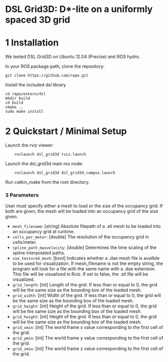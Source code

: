 # DSL Grid3D: D*-lite on a uniformly spaced 3D grid

# 1 Installation
We tested DSL Grid3D on Ubuntu 12.04 (Precise) and ROS hydro.

In your ROS package path, clone the repository:

    git clone https://github.com/repo.git

Install the included dsl library

    cd repo/extern/dsl
    mkdir build
    cd build
    cmake ..
    sudo make install



# 2 Quickstart / Minimal Setup

Launch the rviz viewer:

		roslaunch dsl_grid3d rviz.launch

Launch the dsl_grid3d main ros node:

		roslaunch dsl_grid3d dsl_grid3d_campus.launch

Run catkin_make from the root directory.



### 3 Parameters
User must specify either a mesh to load or the size of the occupancy grid.  If both are given, the mesh will be loaded into an occupancy grid of the size given.

* `mesh_filename`: [string] Absolute filepath of a .stl mesh to be loaded into an occupancy grid at runtime.
* `cells_per_meter`: [double] The resolution of the occupancy grid in cells/meter.
* `spline_path_maxvelocity`: [double] Determines the time scaling of the spline interpolated paths.
* `use_textured_mesh`: [bool] Indicates whether a .dae mesh file is availble to be used for visualization.  If mesh_filename is not the empty string, the program will look for a file with the same name with a .dae extension.  This file will be visualized in Rviz.  If set to false, the .stl file will be visualized. 
* `grid_length`: [int] Length of the grid. If less than or equal to 0, the grid will be the same size as the bounding box of the loaded mesh.
* `grid_width`: [int] Width of the grid. If less than or equal to 0, the grid will be the same size as the bounding box of the loaded mesh.
* `grid_height`: [int] Height of the grid. If less than or equal to 0, the grid will be the same size as the bounding box of the loaded mesh.
* `grid_height`: [int] Height of the grid. If less than or equal to 0, the grid will be the same size as the bounding box of the loaded mesh.
* `grid_xmin`: [int] The world frame x value corresponding to the first cell of the grid.
* `grid_ymin`: [int] The world frame y value corresponding to the first cell of the grid.
* `grid_zmin`: [int] The world frame z value corresponding to the first cell of the grid.

